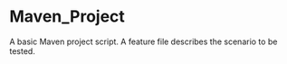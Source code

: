 # Maven_Project
A basic Maven project script. A feature file describes the scenario to be tested.  

